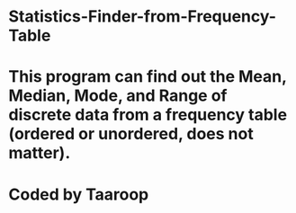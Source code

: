 # Statistics-Finder-from-Frequency-Table
# This program can find out the Mean, Median, Mode, and Range of discrete data from a frequency table (ordered or unordered, does not matter).
# Coded by Taaroop
